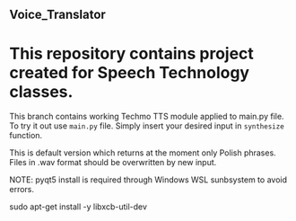 ## Voice_Translator
# This repository contains project created for Speech Technology classes.

This branch contains working Techmo TTS module applied to main.py file.
To try it out use `main.py` file. Simply insert your desired input in `synthesize` function.

This is default version which returns at the moment only Polish phrases.
Files in .wav format should be overwritten by new input.

NOTE: pyqt5 install is required through Windows WSL sunbsystem to avoid errors.

sudo apt-get install -y libxcb-util-dev